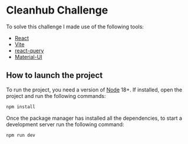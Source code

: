 # Cleanhub Challenge

To solve this challenge I made use of the following tools:

- [React](https://react.dev/)
- [Vite](Vite)
- [react-query](https://tanstack.com/)
- [Material-UI](https://mui.com/material-ui/)

## How to launch the project

To run the project, you need a version of [Node](https://nodejs.org/en/) 18+.
If installed, open the project and run the following commands:

```bash
npm install
```

Once the package manager has installed all the dependencies, to start a development server run the following command:

```bash
npm run dev
```
